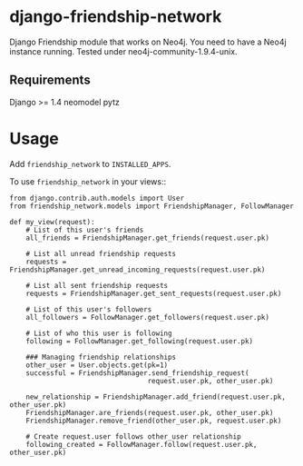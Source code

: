 django-friendship-network
=========================

Django Friendship module that works on Neo4j. You need to have a Neo4j instance running. Tested under neo4j-community-1.9.4-unix.

Requirements
-------------
Django >= 1.4
neomodel
pytz


Usage
======
Add ``friendship_network`` to ``INSTALLED_APPS``.

To use ``friendship_network`` in your views::

    from django.contrib.auth.models import User
    from friendship_network.models import FriendshipManager, FollowManager

    def my_view(request):
        # List of this user's friends
        all_friends = FriendshipManager.get_friends(request.user.pk)

        # List all unread friendship requests
        requests = FriendshipManager.get_unread_incoming_requests(request.user.pk)

        # List all sent friendship requests
        requests = FriendshipManager.get_sent_requests(request.user.pk)

        # List of this user's followers
        all_followers = FollowManager.get_followers(request.user.pk)

        # List of who this user is following
        following = FollowManager.get_following(request.user.pk)

        ### Managing friendship relationships
        other_user = User.objects.get(pk=1)
        successful = FriendshipManager.send_friendship_request(
                                      request.user.pk, other_user.pk)
        
        new_relationship = FriendshipManager.add_friend(request.user.pk, other_user.pk)
        FriendshipManager.are_friends(request.user.pk, other_user.pk)
        FriendshipManager.remove_friend(other_user.pk, request.user.pk)

        # Create request.user follows other_user relationship
        following_created = FollowManager.follow(request.user.pk, other_user.pk)
